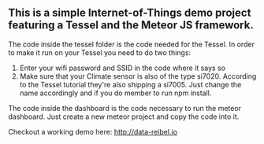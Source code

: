 This is a simple Internet-of-Things demo project featuring a Tessel and the Meteor JS framework.
--------

The code inside the tessel folder is the code needed for the Tessel. In order to make it run on your Tessel you need to do two things:
1. Enter your wifi password and SSID in the code where it says so
2. Make sure that your Climate sensor is also of the type si7020. According to the Tessel tutorial they're also shipping a si7005. Just change the name accordingly and if you do member to run npm install.

The code inside the dashboard is the code necessary to run the meteor dashboard. Just create a new meteor project and copy the code into it.

Checkout a working demo here: http://data-reibel.io
